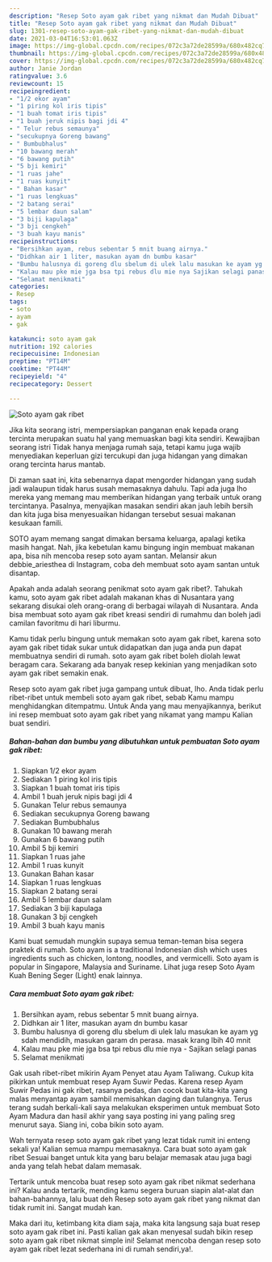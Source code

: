 ```yaml
---
description: "Resep Soto ayam gak ribet yang nikmat dan Mudah Dibuat"
title: "Resep Soto ayam gak ribet yang nikmat dan Mudah Dibuat"
slug: 1301-resep-soto-ayam-gak-ribet-yang-nikmat-dan-mudah-dibuat
date: 2021-03-04T16:53:01.063Z
image: https://img-global.cpcdn.com/recipes/072c3a72de28599a/680x482cq70/soto-ayam-gak-ribet-foto-resep-utama.jpg
thumbnail: https://img-global.cpcdn.com/recipes/072c3a72de28599a/680x482cq70/soto-ayam-gak-ribet-foto-resep-utama.jpg
cover: https://img-global.cpcdn.com/recipes/072c3a72de28599a/680x482cq70/soto-ayam-gak-ribet-foto-resep-utama.jpg
author: Janie Jordan
ratingvalue: 3.6
reviewcount: 15
recipeingredient:
- "1/2 ekor ayam"
- "1 piring kol iris tipis"
- "1 buah tomat iris tipis"
- "1 buah jeruk nipis bagi jdi 4"
- " Telur rebus semaunya"
- "secukupnya Goreng bawang"
- " Bumbubhalus"
- "10 bawang merah"
- "6 bawang putih"
- "5 bji kemiri"
- "1 ruas jahe"
- "1 ruas kunyit"
- " Bahan kasar"
- "1 ruas lengkuas"
- "2 batang serai"
- "5 lembar daun salam"
- "3 biji kapulaga"
- "3 bji cengkeh"
- "3 buah kayu manis"
recipeinstructions:
- "Bersihkan ayam, rebus sebentar 5 mnit buang airnya."
- "Didhkan air 1 liter, masukan ayam dn bumbu kasar"
- "Bumbu halusnya di goreng dlu sbelum di ulek lalu masukan ke ayam yg sdah mendidih, masukan garam dn perasa. masak krang lbih 40 mnit"
- "Kalau mau pke mie jga bsa tpi rebus dlu mie nya Sajikan selagi panas"
- "Selamat menikmati"
categories:
- Resep
tags:
- soto
- ayam
- gak

katakunci: soto ayam gak 
nutrition: 192 calories
recipecuisine: Indonesian
preptime: "PT14M"
cooktime: "PT44M"
recipeyield: "4"
recipecategory: Dessert

---
```



![Soto ayam gak ribet](https://img-global.cpcdn.com/recipes/072c3a72de28599a/680x482cq70/soto-ayam-gak-ribet-foto-resep-utama.jpg)

Jika kita seorang istri, mempersiapkan panganan enak kepada orang tercinta merupakan suatu hal yang memuaskan bagi kita sendiri. Kewajiban seorang istri Tidak hanya menjaga rumah saja, tetapi kamu juga wajib menyediakan keperluan gizi tercukupi dan juga hidangan yang dimakan orang tercinta harus mantab.

Di zaman  saat ini, kita sebenarnya dapat mengorder hidangan yang sudah jadi walaupun tidak harus susah memasaknya dahulu. Tapi ada juga lho mereka yang memang mau memberikan hidangan yang terbaik untuk orang tercintanya. Pasalnya, menyajikan masakan sendiri akan jauh lebih bersih dan kita juga bisa menyesuaikan hidangan tersebut sesuai makanan kesukaan famili. 

SOTO ayam memang sangat dimakan bersama keluarga, apalagi ketika masih hangat. Nah, jika kebetulan kamu bingung ingin membuat makanan apa, bisa nih mencoba resep soto ayam santan. Melansir akun debbie_ariesthea di Instagram, coba deh membuat soto ayam santan untuk disantap.

Apakah anda adalah seorang penikmat soto ayam gak ribet?. Tahukah kamu, soto ayam gak ribet adalah makanan khas di Nusantara yang sekarang disukai oleh orang-orang di berbagai wilayah di Nusantara. Anda bisa membuat soto ayam gak ribet kreasi sendiri di rumahmu dan boleh jadi camilan favoritmu di hari liburmu.

Kamu tidak perlu bingung untuk memakan soto ayam gak ribet, karena soto ayam gak ribet tidak sukar untuk didapatkan dan juga anda pun dapat membuatnya sendiri di rumah. soto ayam gak ribet boleh diolah lewat beragam cara. Sekarang ada banyak resep kekinian yang menjadikan soto ayam gak ribet semakin enak.

Resep soto ayam gak ribet juga gampang untuk dibuat, lho. Anda tidak perlu ribet-ribet untuk membeli soto ayam gak ribet, sebab Kamu mampu menghidangkan ditempatmu. Untuk Anda yang mau menyajikannya, berikut ini resep membuat soto ayam gak ribet yang nikamat yang mampu Kalian buat sendiri.

<!--inarticleads1-->

##### Bahan-bahan dan bumbu yang dibutuhkan untuk pembuatan Soto ayam gak ribet:

1. Siapkan 1/2 ekor ayam
1. Sediakan 1 piring kol iris tipis
1. Siapkan 1 buah tomat iris tipis
1. Ambil 1 buah jeruk nipis bagi jdi 4
1. Gunakan  Telur rebus semaunya
1. Sediakan secukupnya Goreng bawang
1. Sediakan  Bumbubhalus
1. Gunakan 10 bawang merah
1. Gunakan 6 bawang putih
1. Ambil 5 bji kemiri
1. Siapkan 1 ruas jahe
1. Ambil 1 ruas kunyit
1. Gunakan  Bahan kasar
1. Siapkan 1 ruas lengkuas
1. Siapkan 2 batang serai
1. Ambil 5 lembar daun salam
1. Sediakan 3 biji kapulaga
1. Gunakan 3 bji cengkeh
1. Ambil 3 buah kayu manis


Kami buat semudah mungkin supaya semua teman-teman bisa segera praktek di rumah. Soto ayam is a traditional Indonesian dish which uses ingredients such as chicken, lontong, noodles, and vermicelli. Soto ayam is popular in Singapore, Malaysia and Suriname. Lihat juga resep Soto Ayam Kuah Bening Seger (Light) enak lainnya. 

<!--inarticleads2-->

##### Cara membuat Soto ayam gak ribet:

1. Bersihkan ayam, rebus sebentar 5 mnit buang airnya.
1. Didhkan air 1 liter, masukan ayam dn bumbu kasar
1. Bumbu halusnya di goreng dlu sbelum di ulek lalu masukan ke ayam yg sdah mendidih, masukan garam dn perasa. masak krang lbih 40 mnit
1. Kalau mau pke mie jga bsa tpi rebus dlu mie nya - Sajikan selagi panas
1. Selamat menikmati


Gak usah ribet-ribet mikirin Ayam Penyet atau Ayam Taliwang. Cukup kita pikirkan untuk membuat resep Ayam Suwir Pedas. Karena resep Ayam Suwir Pedas ini gak ribet, rasanya pedas, dan cocok buat kita-kita yang malas menyantap ayam sambil memisahkan daging dan tulangnya. Terus terang sudah berkali-kali saya melakukan eksperimen untuk membuat Soto Ayam Madura dan hasil akhir yang saya posting ini yang paling sreg menurut saya. Siang ini, coba bikin soto ayam. 

Wah ternyata resep soto ayam gak ribet yang lezat tidak rumit ini enteng sekali ya! Kalian semua mampu memasaknya. Cara buat soto ayam gak ribet Sesuai banget untuk kita yang baru belajar memasak atau juga bagi anda yang telah hebat dalam memasak.

Tertarik untuk mencoba buat resep soto ayam gak ribet nikmat sederhana ini? Kalau anda tertarik, mending kamu segera buruan siapin alat-alat dan bahan-bahannya, lalu buat deh Resep soto ayam gak ribet yang nikmat dan tidak rumit ini. Sangat mudah kan. 

Maka dari itu, ketimbang kita diam saja, maka kita langsung saja buat resep soto ayam gak ribet ini. Pasti kalian gak akan menyesal sudah bikin resep soto ayam gak ribet nikmat simple ini! Selamat mencoba dengan resep soto ayam gak ribet lezat sederhana ini di rumah sendiri,ya!.

